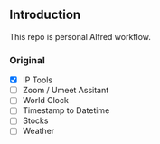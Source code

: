 ## Introduction
This repo is personal Alfred workflow.

### Original
- [x] IP Tools
- [ ] Zoom / Umeet Assitant
- [ ] World Clock
- [ ] Timestamp to Datetime
- [ ] Stocks
- [ ] Weather
